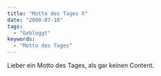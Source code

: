 ```yaml
---
title: "Motto des Tages X"
date: "2008-07-18"
tags:
  - "Gebloggt"
keywords:
  - "Motto des Tages"
---
```


Lieber ein Motto des Tages, als gar keinen Content.
